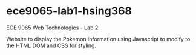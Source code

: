 # ece9065-lab1-hsing368
ECE 9065 Web Technologies - Lab 2

Website to display the Pokemon information using Javascript to modify to the HTML DOM and CSS for styling.
